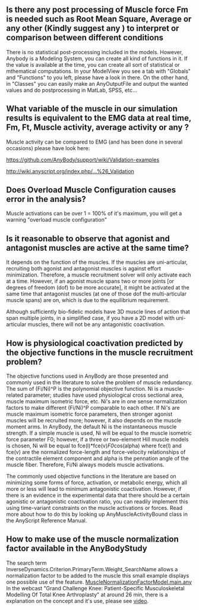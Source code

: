 ## Is there any post processing of Muscle force Fm is needed such as Root Mean Square, Average or any other (Kindly suggest any ) to interpret or comparison between different conditions

There is no statistical post-processing included in the models. However, Anybody is a Modeling System, you can create all kind of functions in it. If the value is available at the time, you can create all sort of statistical or mthematical computations. In your ModelView you see a tab with "Globals" and "Functions" to you left, please have a look in there. On the other hand, in "Classes" you can easily make an AnyOutputFile and output the wanted values and do postprocessing in MatLab, SPSS, etc...

## What variable of the muscle in our simulation results is equivalent to the EMG data at real time, Fm, Ft, Muscle activity, average activity or any ?

Muscle activity can be compared to EMG (and has been done in several occasions) please have look here:

https://github.com/AnyBody/support/wiki/Validation-examples

http://wiki.anyscript.org/index.php/...%26_Validation

## Does Overload Muscle Configuration causes error in the analysis?

Muscle activations can be over 1 = 100% of it's maximum, you will get a warning "overload muscle configuration"

## Is it reasonable to observe that agonist and antagonist muscles are active at the same time?

It depends on the function of the muscles. If the muscles are uni-articular, recruiting both agonist and antagonist muscles is against effort minimization. Therefore, a muscle recruitment solver will only activate each at a time. However, if an agonist muscle spans two or more joints [or degrees of freedom (dof) to be more accurate], it might be activated at the same time that antagonist muscles (at one of those dof the multi-articular muscle spans) are on, which is due to the equilibrium requirement.

Although sufficiently bio-fidelic models have 3D muscle lines of action that span multiple joints, in a simplified case, if you have a 2D model with uni-articular muscles, there will not be any antagonistic coactivation.

## How is physiological coactivation predicted by the objective functions in the muscle recruitment problem?

The objective functions used in AnyBody are those presented and commonly used in the literature to solve the problem of muscle redundancy. The sum of (Fi/Ni)^P is the polynomial objective function. Ni is a muscle-related parameter; studies have used physiological cross sectional area, muscle maximum isometric force, etc. Ni's are in one sense normalization factors to make different (Fi/Ni)^P comparable to each other. If Ni's are muscle maximum isometric force parameters, then stronger agonist muscles will be recruited more; however, it also depends on the muscle moment arms. In AnyBody, the default Ni is the instantaneous muscle strength. If a simple muscle is used, Ni will be equal to the muscle isometric force parameter F0; however, if a three or two-element Hill muscle models is chosen, Ni will be equal to fce(l)*fce(v)*F0*cos(alpha) where fce(l) and fce(v) are the normalized force-length and force-velocity relationships of the contractile element component and alpha is the pennation angle of the muscle fiber. Therefore, Fi/Ni always models muscle activations.

The commonly used objective functions in the literature are based on minimizing some forms of force, activation, or metabolic energy, which all more or less will lead to minimum antagonistic coactivation. However, if there is an evidence in the experimental data that there should be a certain agonistic or antagonistic coactivation ratio, you can readily implement this using time-variant constraints on the muscle activations or forces. Read more about how to do this by looking up AnyMuscleActivityBound class in the AnyScript Reference Manual.

## How to make use of the muscle normalization factor available in the AnyBodyStudy

The search term InverseDynamics.Criterion.PrimaryTerm.Weight_SearchName allows a normalization factor to be added to the muscle this small example displays one possible use of the feature. [MuscleNormalizationFactorModel.main.any](https://raw.githubusercontent.com/AnyBody/support/master/Wiki_Files/Muscles/MuscleNormalizationFactorModel.main.any)
In the webcast "Grand Challenge Knee: Patient-Specific Musculoskeletal Modelling Of Total Knee Arthroplasty" at around 26 min, there is a explanation on the concept and it's use, please see [video](https://www.youtube.com/watch?v=8U5oWctbI54).
